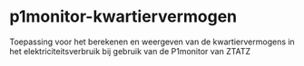 # p1monitor-kwartiervermogen
Toepassing voor het berekenen en weergeven van de kwartiervermogens in het elektriciteitsverbruik bij gebruik van de P1monitor van ZTATZ
